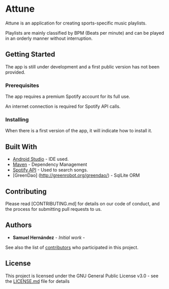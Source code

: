 # Attune

Attune is an application for creating sports-specific music playlists.

Playlists are mainly classified by BPM (Beats per minute) and can be played in an orderly manner without interruption.

## Getting Started

The app is still under development and a first public version has not been provided.

### Prerequisites

The app requires a premium Spotify account for its full use.

An internet connection is required for Spotify API calls.

### Installing

When there is a first version of the app, it will indicate how to install it.

## Built With

* [Android Studio](https://developer.android.com/studio/) - IDE used.
* [Maven](https://maven.apache.org/) - Dependency Management
* [Spotify API](https://beta.developer.spotify.com/documentation/android-sdk/) - Used to search songs.
* [GreenDao] (http://greenrobot.org/greendao/) - SqlLite ORM

## Contributing

Please read [CONTRIBUTING.md] for details on our code of conduct, and the process for submitting pull requests to us. 

## Authors

* **Samuel Hernández** - *Initial work* -

See also the list of [contributors](https://github.com/your/project/contributors) who participated in this project.

## License

This project is licensed under the GNU General Public License v3.0 - see the [LICENSE.md](LICENSE.md) file for details
